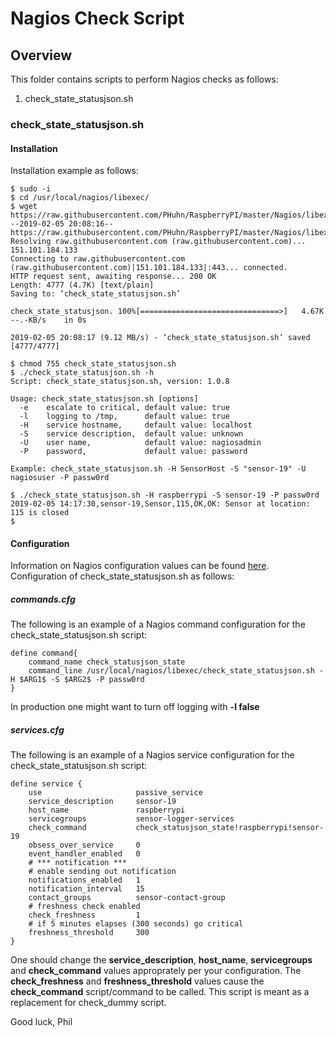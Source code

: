 # Nagios Check Script
## Overview

This folder contains scripts to perform Nagios checks as follows:
1. check_state_statusjson.sh

### check_state_statusjson.sh
#### Installation
Installation example as follows:

```
$ sudo -i
$ cd /usr/local/nagios/libexec/
$ wget https://raw.githubusercontent.com/PHuhn/RaspberryPI/master/Nagios/libexec/check_state_statusjson.sh
--2019-02-05 20:08:16--  https://raw.githubusercontent.com/PHuhn/RaspberryPI/master/Nagios/libexec/check_state_statusjson.sh
Resolving raw.githubusercontent.com (raw.githubusercontent.com)... 151.101.184.133
Connecting to raw.githubusercontent.com (raw.githubusercontent.com)|151.101.184.133|:443... connected.
HTTP request sent, awaiting response... 200 OK
Length: 4777 (4.7K) [text/plain]
Saving to: ‘check_state_statusjson.sh’

check_state_statusjson. 100%[===============================>]   4.67K  --.-KB/s    in 0s

2019-02-05 20:08:17 (9.12 MB/s) - ‘check_state_statusjson.sh’ saved [4777/4777]

$ chmod 755 check_state_statusjson.sh
$ ./check_state_statusjson.sh -h
Script: check_state_statusjson.sh, version: 1.0.8

Usage: check_state_statusjson.sh [options]
  -e    escalate to critical, default value: true
  -l    logging to /tmp,      default value: true
  -H    service hostname,     default value: localhost
  -S    service description,  default value: unknown
  -U    user name,            default value: nagiosadmin
  -P    password,             default value: password

Example: check_state_statusjson.sh -H SensorHost -S "sensor-19" -U nagiosuser -P passw0rd

$ ./check_state_statusjson.sh -H raspberrypi -S sensor-19 -P passw0rd
2019-02-05 14:17:30,sensor-19,Sensor,115,OK,OK: Sensor at location: 115 is closed
$
```
#### Configuration
Information on Nagios configuration values can be found [here](https://assets.nagios.com/downloads/nagioscore/docs/nagioscore/4/en/objectdefinitions.html).  Configuration of check_state_statusjson.sh as follows:

##### commands.cfg

The following is an example of a Nagios command configuration for the check_state_statusjson.sh script:

```
define command{
    command_name check_statusjson_state
    command_line /usr/local/nagios/libexec/check_state_statusjson.sh -H $ARG1$ -S $ARG2$ -P passw0rd
}
```

In production one might want to turn off logging with **-l false**

##### services.cfg

The following is an example of a Nagios service configuration for the check_state_statusjson.sh script:

```
define service {
    use                     passive_service
    service_description     sensor-19
    host_name               raspberrypi
    servicegroups           sensor-logger-services
    check_command           check_statusjson_state!raspberrypi!sensor-19
    obsess_over_service     0
    event_handler_enabled   0
    # *** notification ***
    # enable sending out notification
    notifications_enabled   1
    notification_interval   15
    contact_groups          sensor-contact-group
    # freshness check enabled
    check_freshness         1
    # if 5 minutes elapses (300 seconds) go critical
    freshness_threshold     300
}
```
One should change the **service_description**, **host_name**, **servicegroups** and **check_command** values approprately per your configuration.  The **check_freshness** and **freshness_threshold** values cause the **check_command** script/command to be called.  This script is meant as a replacement for check_dummy script.

Good luck, Phil

